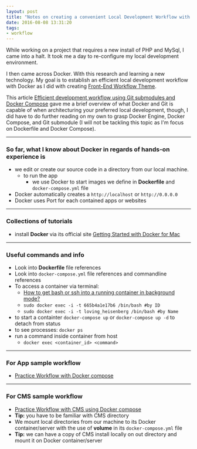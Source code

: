 ```yaml
---
layout: post
title: "Notes on creating a convenient Local Development Workflow with Docker"
date: 2016-08-08 13:31:20
tags:
- workflow
---
```


While working on a project that requires a new install of PHP and MySql, I came into a halt. It took me a day to re-configure my local development environment.

I then came across Docker. With this research and learning a new technology. My goal is to establish an efficient local development workflow with Docker as I did with creating [Front-End Workflow Theme](https://github.com/rlynjb/frontendflow).

This article [Efficient development workflow using Git submodules and Docker Compose](https://www.airpair.com/docker/posts/efficiant-development-workfow-using-git-submodules-and-docker-compose) gave me a brief overview of what Docker and Git is capable of when architecturing your preferred local development, though, I did have to do further reading on my own to grasp Docker Engine, Docker Compose, and Git submodule (I will not be tackling this topic as I'm focus on Dockerfile and Docker Compose).

-----

### So far, what I know about Docker in regards of hands-on experience is

- we edit or create our source code in a directory from our local machine.
  * to run the app
    * we use Docker to start images we define in **Dockerfile** and `docker-compose.yml` file
- Docker automatically creates a `http://localhost` or `http://0.0.0.0`
- Docker uses Port for each contained apps or websites

-----

### Collections of tutorials

- install **Docker** via its official site [Getting Started with Docker for Mac](https://docs.docker.com/docker-for-mac/)

-----

### Useful commands and info

- Look into **Dockerfile** file references
- Look into `docker-compose.yml` file references and commandline references
- To access a container via terminal:
  * [How to get bash or ssh into a running container in background mode?](http://askubuntu.com/questions/505506/how-to-get-bash-or-ssh-into-a-running-container-in-background-mode)
  * `sudo docker exec -i -t 665b4a1e17b6 /bin/bash #by ID`
  * `sudo docker exec -i -t loving_heisenberg /bin/bash #by Name`
- to start a containter `docker-compose up` or `docker-compose up -d` to detach from status
- to see processes: `docker ps`
- run a command inside container from host
  * `docker exec <container_id> <command>`

-----

### For App sample workflow

- [Practice Workflow with Docker compose](https://docs.docker.com/compose/gettingstarted)

-----

### For CMS sample workflow

- [Practice Workflow with CMS using Docker compose](https://visible.vc/engineering/docker-environment-for-wordpress/)
- **Tip:** you have to be familiar with CMS directory
- We mount local directories from our machine to its Docker container/server with the use of **volume** in its `docker-compose.yml` file
- **Tip:** we can have a copy of CMS install locally on out directory and mount it on Docker container/server
